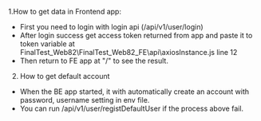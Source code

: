 1.How to get data in Frontend app:
- First you need to login with login api (/api/v1/user/login)
- After login success get access token returned from app and paste it to token variable at FinalTest_Web82\FinalTest_Web82_FE\api\axiosInstance.js line 12
- Then return to FE app at "/" to see the result.

2. How to get default account
- When the BE app started, it with automatically create an account with password, username setting in env file.
- You can run /api/v1/user/registDefaultUser if the process above fail.
